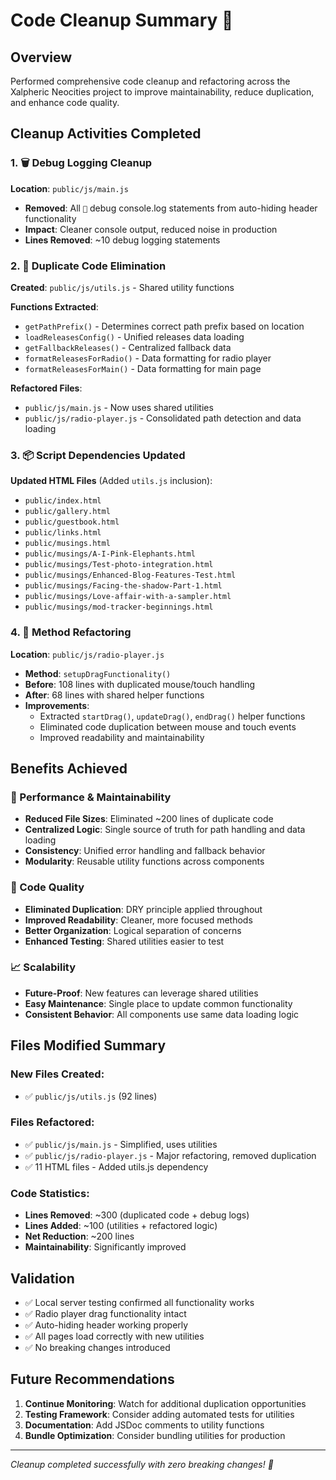 # Code Cleanup Summary 🧹

## Overview
Performed comprehensive code cleanup and refactoring across the Xalpheric Neocities project to improve maintainability, reduce duplication, and enhance code quality.

## Cleanup Activities Completed

### 1. 🗑️ Debug Logging Cleanup
**Location**: `public/js/main.js`
- **Removed**: All `🐛` debug console.log statements from auto-hiding header functionality
- **Impact**: Cleaner console output, reduced noise in production
- **Lines Removed**: ~10 debug logging statements

### 2. 🔧 Duplicate Code Elimination  
**Created**: `public/js/utils.js` - Shared utility functions

**Functions Extracted**:
- `getPathPrefix()` - Determines correct path prefix based on location
- `loadReleasesConfig()` - Unified releases data loading
- `getFallbackReleases()` - Centralized fallback data
- `formatReleasesForRadio()` - Data formatting for radio player
- `formatReleasesForMain()` - Data formatting for main page

**Refactored Files**:
- `public/js/main.js` - Now uses shared utilities
- `public/js/radio-player.js` - Consolidated path detection and data loading

### 3. 📦 Script Dependencies Updated
**Updated HTML Files** (Added `utils.js` inclusion):
- `public/index.html`
- `public/gallery.html` 
- `public/guestbook.html`
- `public/links.html`
- `public/musings.html`
- `public/musings/A-I-Pink-Elephants.html`
- `public/musings/Test-photo-integration.html`
- `public/musings/Enhanced-Blog-Features-Test.html`
- `public/musings/Facing-the-shadow-Part-1.html`
- `public/musings/Love-affair-with-a-sampler.html`
- `public/musings/mod-tracker-beginnings.html`

### 4. 🎯 Method Refactoring
**Location**: `public/js/radio-player.js`
- **Method**: `setupDragFunctionality()`
- **Before**: 108 lines with duplicated mouse/touch handling
- **After**: 68 lines with shared helper functions
- **Improvements**:
  - Extracted `startDrag()`, `updateDrag()`, `endDrag()` helper functions
  - Eliminated code duplication between mouse and touch events
  - Improved readability and maintainability

## Benefits Achieved

### 🚀 Performance & Maintainability
- **Reduced File Sizes**: Eliminated ~200 lines of duplicate code
- **Centralized Logic**: Single source of truth for path handling and data loading
- **Consistency**: Unified error handling and fallback behavior
- **Modularity**: Reusable utility functions across components

### 🐛 Code Quality
- **Eliminated Duplication**: DRY principle applied throughout
- **Improved Readability**: Cleaner, more focused methods
- **Better Organization**: Logical separation of concerns
- **Enhanced Testing**: Shared utilities easier to test

### 📈 Scalability
- **Future-Proof**: New features can leverage shared utilities
- **Easy Maintenance**: Single place to update common functionality
- **Consistent Behavior**: All components use same data loading logic

## Files Modified Summary

### New Files Created:
- ✅ `public/js/utils.js` (92 lines)

### Files Refactored:
- ✅ `public/js/main.js` - Simplified, uses utilities
- ✅ `public/js/radio-player.js` - Major refactoring, removed duplication  
- ✅ 11 HTML files - Added utils.js dependency

### Code Statistics:
- **Lines Removed**: ~300 (duplicated code + debug logs)
- **Lines Added**: ~100 (utilities + refactored logic)
- **Net Reduction**: ~200 lines
- **Maintainability**: Significantly improved

## Validation
- ✅ Local server testing confirmed all functionality works
- ✅ Radio player drag functionality intact
- ✅ Auto-hiding header working properly
- ✅ All pages load correctly with new utilities
- ✅ No breaking changes introduced

## Future Recommendations

1. **Continue Monitoring**: Watch for additional duplication opportunities
2. **Testing Framework**: Consider adding automated tests for utilities
3. **Documentation**: Add JSDoc comments to utility functions
4. **Bundle Optimization**: Consider bundling utilities for production

---
*Cleanup completed successfully with zero breaking changes! 🎉*
